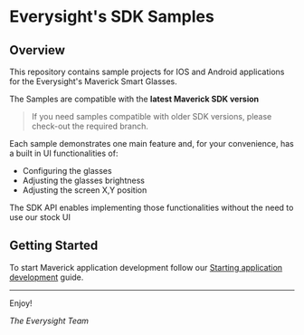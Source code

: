 # Everysight's SDK Samples

## Overview

This repository contains sample projects for IOS and Android applications for the Everysight's Maverick Smart Glasses.

The Samples are compatible with the **latest Maverick SDK version** 

> If you need samples compatible with older SDK versions, please check-out the required branch.

Each sample demonstrates one main feature and, for your convenience, has a built in UI functionalities of:

- Configuring the glasses
- Adjusting the glasses brightness
- Adjusting the screen X,Y position


The SDK API enables implementing those functionalities without the need to use our stock UI

## Getting Started

To start Maverick application development follow our [Starting application development](https://everysight.github.io/maverick_docs/start-development) guide.

---

Enjoy!

_The Everysight Team_



